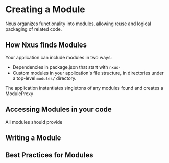 # Creating a Module

Nxus organizes functionality into modules, allowing reuse and logical packaging of related code.

## How Nxus finds Modules

Your application can include modules in two ways:

 * Dependencies in package.json that start with `nxus-`
 * Custom modules in your application's file structure, in directories under a top-level `modules/` directory.

The application instantiates singletons of any modules found and creates a ModuleProxy

## Accessing Modules in your code

All modules should provide 


## Writing a Module


## Best Practices for Modules